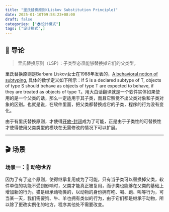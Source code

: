 ```yaml
---
title: "里氏替换原则(Liskov Substitution Principle)"
date: 2025-01-10T09:58:23+08:00
draft: false
categories: ["🏠设计模式"]
tags: ["设计模式",]
---
```


## 🚏 导论

> 里氏替换原则（LSP）：子类型必须能够替换掉它们的父类型。

里氏替换原则是Barbara Liskov女士在1988年发表的，[A behavioral notion of subtyping](https://dl.acm.org/doi/pdf/10.1145/197320.197383), 具体的数学定义如下所示：If S is a declared subtype of T, objects of type S should behave as objects of type T are expected to behave, if they are treated as objects of type T。用大白话翻译就是一个软件实体如果使用的是一个父类的话，那么一定适用于其子类，而且它察觉不出父类对象和子类对象的区别。也就是说，在软件里面，把父类都替换成它的子类，程序的行为没有变化。

由于有里氏替换原则，才使得[开放-封闭](../open_closed_principle)成为了可能，正是由于子类性的可替换性才使得使用父类类型的模块在无需修改的情况下可以扩展。

---

## 🎬 场景

### 场景一：🐒 动物世界

因为了有了这个原则，使得继承复用成为了可能，只有当子类可以替换掉父类，软件单位的功能不受到影响时，父类才能真正被复用，而子类也能够在父类的基础上增加新的行为。猫是继承动物类的，以动物的身份拥有吃、喝、跑、叫等行为，可当某一天，我们需要狗、牛、羊也拥有类似的行为，由于它们都是继承于动物，所以除了更改实例化的地方，程序其他处不需要改变。

